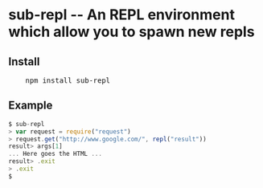 # sub-repl -- An REPL environment which allow you to spawn new repls

## Install

<pre>
	npm install sub-repl
</pre>

## Example

```javascript
$ sub-repl
> var request = require("request")
> request.get("http://www.google.com/", repl("result"))
result> args[1]
... Here goes the HTML ...
result> .exit
> .exit
$ 
```


